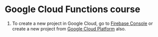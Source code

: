 # Google Cloud Functions course

1. To create a new project in Google Cloud, go to [Firebase Console](https://console.firebase.google.com) or create a new project from [Google Cloud Platform](https://console.cloud.google.com)  also.